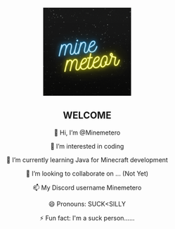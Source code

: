 <br>
<div align="center">
  <a href="https://github.com/Minemetero/Minemetero">
    <img src="head.gif" alt="head" width="200" height="200">
  </a>
</br>

## WELCOME

  
👋 Hi, I’m @Minemetero

👀 I’m interested in coding

🌱 I’m currently learning Java for Minecraft development

💞️ I’m looking to collaborate on ... (Not Yet)

📫 My Discord username Minemetero

😄 Pronouns: SUCK<SILLY

⚡ Fun fact: I'm a suck person...... 
<!---
Minemetero/Minemetero is a ✨ special ✨ repository because its `README.md` (this file) appears on your GitHub profile.
You can click the Preview link to take a look at your changes.
--->
